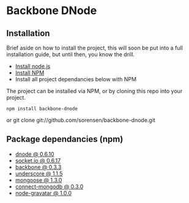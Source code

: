 # Backbone DNode

## Installation

Brief aside on how to install the project, this will soon be put into a full 
installation guide, but until then, you know the drill.

* [Install node.js](http://github.com/joyent/node)
* [Install NPM](http://github.com/joyent/npm)
* Install all project dependancies below with NPM

The project can be installed via NPM, or by cloning this repo into your project.

    npm install backbone-dnode  
or
    git clone git://github.com/sorensen/backbone-dnode.git

## Package dependancies (npm)

* [dnode @ 0.6.10](http://github.com/substack/dnode)
* [socket.io @ 0.6.17](http://github.com/LearnBoost/Socket.IO-node)
* [backbone @ 0.3.3](http://github.com/documentcloud/backbone)
* [underscore @ 1.1.5](http://github.com/documentcloud/underscore)
* [mongoose @ 1.3.0](http://github.com/LearnBoost/mongoose)
* [connect-mongodb @ 0.3.0](http://github.com/kcbanner/connect-mongo)
* [node-gravatar @ 1.0.0](http://github.com/arnabc/node-gravatar)